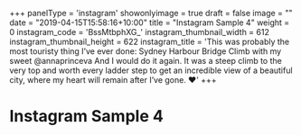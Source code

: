 +++
panelType                   = 'instagram'
showonlyimage = true
draft = false
image = ""
date = "2019-04-15T15:58:16+10:00"
title = "Instagram Sample 4"
weight = 0
instagram_code              = 'BssMtbphXG_'
instagram_thumbnail_width   = 612
instagram_thumbnail_height  = 622
instagram_title             = 'This was probably the most touristy thing I’ve ever done: Sydney Harbour Bridge Climb with my sweet @annaprinceva And I would do it again. It was a steep climb to the very top and worth every ladder step to get an incredible view of a beautiful city, where my heart will remain after I’ve gone. ♥️'
+++

# Instagram Sample 4

